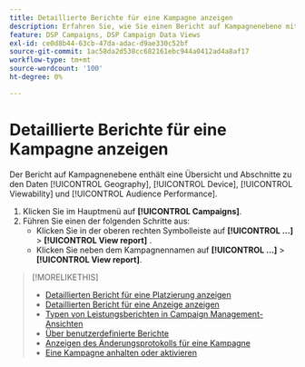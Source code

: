 ```yaml
---
title: Detaillierte Berichte für eine Kampagne anzeigen
description: Erfahren Sie, wie Sie einen Bericht auf Kampagnenebene mit Abschnitten zu Geografie, Gerät, Sichtbarkeit und Zielgruppenleistung öffnen.
feature: DSP Campaigns, DSP Campaign Data Views
exl-id: ce0d8b44-63cb-47da-adac-d9ae330c52bf
source-git-commit: 1ac58da2d538cc682161ebc944a0412ad4a8af17
workflow-type: tm+mt
source-wordcount: '100'
ht-degree: 0%

---
```


# Detaillierte Berichte für eine Kampagne anzeigen

Der Bericht auf Kampagnenebene <!--legacy --> enthält eine Übersicht und Abschnitte zu den Daten [!UICONTROL Geography], [!UICONTROL Device], [!UICONTROL Viewability] und [!UICONTROL Audience Performance].

1. Klicken Sie im Hauptmenü auf **[!UICONTROL Campaigns]**.
1. Führen Sie einen der folgenden Schritte aus:
   * Klicken Sie in der oberen rechten Symbolleiste auf **[!UICONTROL ...]** > **[!UICONTROL View report]** .
   * Klicken Sie neben dem Kampagnennamen auf **[!UICONTROL ...]** > **[!UICONTROL View report]**.

>[!MORELIKETHIS]
>
>* [Detaillierten Bericht für eine Platzierung anzeigen](/help/dsp/campaign-management/placements/placement-view-report.md)
>* [Detaillierten Bericht für eine Anzeige anzeigen](/help/dsp/campaign-management/ads/ad-view-report.md)
>* [Typen von Leistungsberichten in Campaign Management-Ansichten](/help/dsp/campaign-management/reports/campaign-reports-about.md)
>* [Über benutzerdefinierte Berichte](/help/dsp/reports/report-about.md)
>* [Anzeigen des Änderungsprotokolls für eine Kampagne](campaign-change-log.md)
>* [Eine Kampagne anhalten oder aktivieren](campaign-pause-activate.md)
